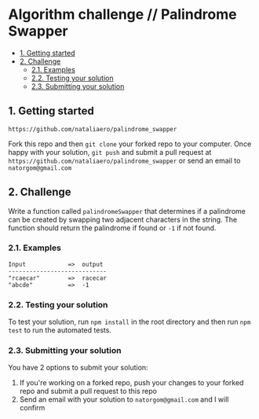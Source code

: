 # Algorithm challenge // Palindrome Swapper

- [1. Getting started](https://github.com/nataliaero/palindrome_swapper#1-getting-started)
- [2. Challenge](https://github.com/nataliaero/palindrome_swapper#2-challenge)
  - [2.1. Examples](https://github.com/nataliaero/palindrome_swapper#21-examples)
  - [2.2. Testing your solution](https://github.com/nataliaero/palindrome_swapper#22-testing-your-solution)
  - [2.3. Submitting your solution](https://github.com/nataliaero/palindrome_swapper#23-submitting-your-solution)



## 1. Getting started

```
https://github.com/nataliaero/palindrome_swapper
```

Fork this repo and then `git clone` your forked repo to your computer. Once happy with your solution, `git push` and submit a pull request at `https://github.com/nataliaero/palindrome_swapper` or send an email to `natorgom@gmail.com`

## 2. Challenge

Write a function called `palindromeSwapper` that determines if a palindrome can be created by swapping two adjacent characters in the string. The function should return the palindrome if found or `-1` if not found.

### 2.1. Examples

```
Input            =>  output
----------------------------
"rcaecar"        =>  racecar
"abcde"          =>  -1

```

### 2.2. Testing your solution

To test your solution, run `npm install` in the root directory and then run `npm test` to run the automated tests.

### 2.3. Submitting your solution

You have 2 options to submit your solution:

1. If you're working on a forked repo, push your changes to your forked repo and submit a pull request to this repo
2. Send an email with your solution to `natorgom@gmail.com` and I will confirm